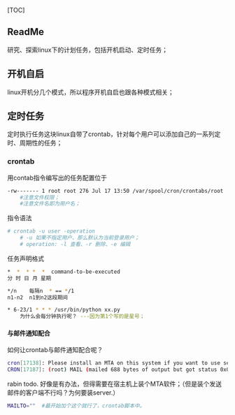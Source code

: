 [TOC]



## ReadMe

研究、探索linux下的计划任务，包括开机启动、定时任务；



## 开机自启

linux开机分几个模式，所以程序开机自启也跟各种模式相关；





## 定时任务

定时执行任务这块linux自带了crontab，针对每个用户可以添加自己的一系列定时、周期性的任务；

### crontab

用contab指令编写出的任务配置位于

```bash
-rw------- 1 root root 276 Jul 17 13:50 /var/spool/cron/crontabs/root
	#注意文件权限；
	#注意文件名即为用户名；
```

指令语法

```bash
# crontab -u user -operation
	# -u 如果不指定用户、那么默认为当前登录用户；
	# operation: -l 查看、-r 删除、-e 编辑
```

任务声明格式

```bash
*  *  * *  *  command-to-be-executed
分 时 日 月 星期

*/n    每隔n  * == */1
n1-n2  n1到n2这段期间

* 6-23/1 * * * /usr/bin/python xx.py
	为什么会每分钟执行呢？ ---因为第1个写的是星号；
```



#### 与邮件通知配合

如何让crontab与邮件通知配合呢？

```bash
cron[17138]: Please install an MTA on this system if you want to use sendmail!  
CRON[17187]: (root) MAIL (mailed 688 bytes of output but got status 0x00ff from MTA#012)  
```

rabin todo. 好像是有办法，但得需要在宿主机上装个MTA软件；（但是装个发送邮件的客户端不行吗？为何要装server.）

```bash
MAILTO=""  #最开始加个这个就行了，crontab脚本中。
```


